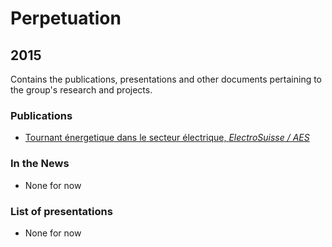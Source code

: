 # Perpetuation

## 2015

Contains the publications, presentations and other documents pertaining to the group's research and projects.

### Publications

* [Tournant énergetique dans le secteur électrique, *ElectroSuisse / AES*](https://github.com/GeeeHesso/Perpetuation/tree/master/2015/Papers/Tournant_energetique_dans_le_secteur_electrique)

### In the News

* None for now

### List of presentations

* None for now
